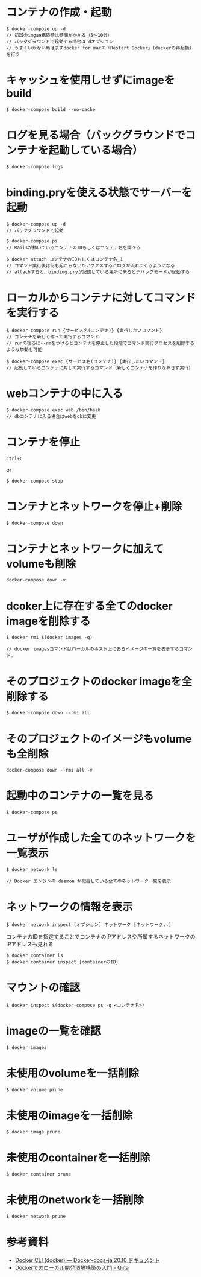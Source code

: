 # コンテナの作成・起動

```
$ docker-compose up -d
// 初回のimgae構築時は時間がかかる（5〜10分）
// バックグラウンドで起動する場合は-dオプション
// うまくいかない時はまずdocker for macの「Restart Docker」(dockerの再起動)を行う
```

# キャッシュを使用しせずにimageをbuild

```
$ docker-compose build --no-cache
```

# ログを見る場合（バックグラウンドでコンテナを起動している場合）

```
$ docker-compose logs
```

# binding.pryを使える状態でサーバーを起動

```
$ docker-compose up -d
// バックグラウンドで起動

$ docker-compose ps
// Railsが動いているコンテナのIDもしくはコンテナ名を調べる

$ docker attach コンテナのIDもしくはコンテナ名_1
// コマンド実行後は何も起こらないがアクセスするとログが流れてくるようになる
// attachすると、binding.pryが記述している場所に来るとデバッグモードが起動する
```

# ローカルからコンテナに対してコマンドを実行する

```
$ docker-compose run {サービス名(コンテナ)} {実行したいコマンド}
// コンテナを新しく作って実行するコマンド
// runの後ろに--rmをつけるとコンテナを停止した段階でコマンド実行プロセスを削除するような挙動も可能 
 
$ docker-compose exec {サービス名(コンテナ)} {実行したいコマンド}
// 起動しているコンテナに対して実行するコマンド（新しくコンテナを作りなおさず実行）   
```

# webコンテナの中に入る

```
$ docker-compose exec web /bin/bash
// dbコンテナに入る場合はwebをdbに変更
```

# コンテナを停止

```
Ctrl+C
```

or

```
$ docker-compose stop
```

# コンテナとネットワークを停止+削除

```
$ docker-compose down
```

# コンテナとネットワークに加えてvolumeも削除

```
docker-compose down -v
```

# dcoker上に存在する全てのdocker imageを削除する

```
$ docker rmi $(docker images -q)

// docker imagesコマンドはローカルのホスト上にあるイメージの一覧を表示するコマンド。
```

# そのプロジェクトのdocker imageを全削除する

```
$ docker-compose down --rmi all
```

# そのプロジェクトのイメージもvolumeも全削除

```
docker-compose down --rmi all -v
```

# 起動中のコンテナの一覧を見る

```
$ docker-compose ps
```

# ユーザが作成した全てのネットワークを一覧表示

```
$ docker network ls

// Docker エンジンの daemon が把握している全てのネットワーク一覧を表示
```

# ネットワークの情報を表示

```
$ docker network inspect [オプション] ネットワーク [ネットワーク..]
```

コンテナのIDを指定することでコンテナのIPアドレスや所属するネットワークのIPアドレスも見れる

```
$ docker container ls
$ docker container inspect {containerのID}
```

# マウントの確認

```
$ docker inspect $(docker-compose ps -q <コンテナ名>)
```

# imageの一覧を確認

```
$ docker images
```

# 未使用のvolumeを一括削除

```
$ docker volume prune
```

# 未使用のimageを一括削除

```
$ docker image prune
```

# 未使用のcontainerを一括削除

```
$ docker container prune
```

# 未使用のnetworkを一括削除

```
$ docker network prune
```

# 参考資料
- [Docker CLI (docker) — Docker-docs-ja 20.10 ドキュメント](https://docs.docker.jp/engine/reference/commandline/toc.html)
- [Dockerでのローカル開発環境構築の入門 - Qiita](https://qiita.com/Dai_Kentaro/items/de26054e8cf1e019a667)